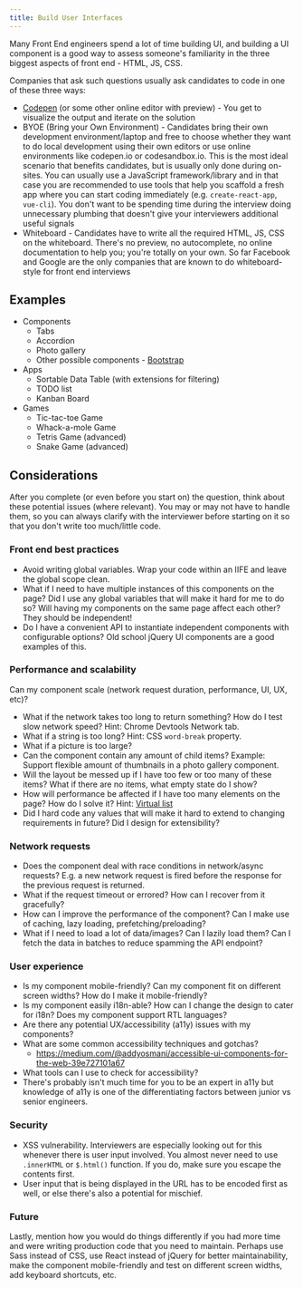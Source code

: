 ```yaml
---
title: Build User Interfaces
---
```


Many Front End engineers spend a lot of time building UI, and building a UI component is a good way to assess someone's familiarity in the three biggest aspects of front end - HTML, JS, CSS.

Companies that ask such questions usually ask candidates to code in one of these three ways:

- [Codepen](https://codepen.io) (or some other online editor with preview) - You get to visualize the output and iterate on the solution
- BYOE (Bring your Own Environment) - Candidates bring their own development environment/laptop and free to choose whether they want to do local development using their own editors or use online environments like codepen.io or codesandbox.io. This is the most ideal scenario that benefits candidates, but is usually only done during on-sites. You can usually use a JavaScript framework/library and in that case you are recommended to use tools that help you scaffold a fresh app where you can start coding immediately (e.g. `create-react-app`, `vue-cli`). You don't want to be spending time during the interview doing unnecessary plumbing that doesn't give your interviewers additional useful signals
- Whiteboard - Candidates have to write all the required HTML, JS, CSS on the whiteboard. There's no preview, no autocomplete, no online documentation to help you; you're totally on your own. So far Facebook and Google are the only companies that are known to do whiteboard-style for front end interviews

## Examples

- Components
  - Tabs
  - Accordion
  - Photo gallery
  - Other possible components - [Bootstrap](https://getbootstrap.com/docs/4.0/components/)
- Apps
  - Sortable Data Table (with extensions for filtering)
  - TODO list
  - Kanban Board
- Games
  - Tic-tac-toe Game
  - Whack-a-mole Game
  - Tetris Game (advanced)
  - Snake Game (advanced)

## Considerations

After you complete (or even before you start on) the question, think about these potential issues (where relevant). You may or may not have to handle them, so you can always clarify with the interviewer before starting on it so that you don't write too much/little code.

### Front end best practices

- Avoid writing global variables. Wrap your code within an IIFE and leave the global scope clean.
- What if I need to have multiple instances of this components on the page? Did I use any global variables that will make it hard for me to do so? Will having my components on the same page affect each other? They should be independent!
- Do I have a convenient API to instantiate independent components with configurable options? Old school jQuery UI components are a good examples of this.

### Performance and scalability

Can my component scale (network request duration, performance, UI, UX, etc)?

- What if the network takes too long to return something? How do I test slow network speed? Hint: Chrome Devtools Network tab.
- What if a string is too long? Hint: CSS `word-break` property.
- What if a picture is too large?
- Can the component contain any amount of child items? Example: Support flexible amount of thumbnails in a photo gallery component.
- Will the layout be messed up if I have too few or too many of these items? What if there are no items, what empty state do I show?
- How will performance be affected if I have too many elements on the page? How do I solve it? Hint: [Virtual list](https://medium.com/outsystems-engineering/virtualizing-the-virtual-dom-pushing-react-further-d76a16e5f209)
- Did I hard code any values that will make it hard to extend to changing requirements in future? Did I design for extensibility?

### Network requests

- Does the component deal with race conditions in network/async requests? E.g. a new network request is fired before the response for the previous request is returned.
- What if the request timeout or errored? How can I recover from it gracefully?
- How can I improve the performance of the component? Can I make use of caching, lazy loading, prefetching/preloading?
- What if I need to load a lot of data/images? Can I lazily load them? Can I fetch the data in batches to reduce spamming the API endpoint?

### User experience

- Is my component mobile-friendly? Can my component fit on different screen widths? How do I make it mobile-friendly?
- Is my component easily i18n-able? How can I change the design to cater for i18n? Does my component support RTL languages?
- Are there any potential UX/accessibility (a11y) issues with my components?
- What are some common accessibility techniques and gotchas?
  - https://medium.com/@addyosmani/accessible-ui-components-for-the-web-39e727101a67
- What tools can I use to check for accessibility?
- There's probably isn't much time for you to be an expert in a11y but knowledge of a11y is one of the differentiating factors between junior vs senior engineers.

### Security

- XSS vulnerability. Interviewers are especially looking out for this whenever there is user input involved. You almost never need to use `.innerHTML` or `$.html()` function. If you do, make sure you escape the contents first.
- User input that is being displayed in the URL has to be encoded first as well, or else there's also a potential for mischief.

### Future

Lastly, mention how you would do things differently if you had more time and were writing production code that you need to maintain. Perhaps use Sass instead of CSS, use React instead of jQuery for better maintainability, make the component mobile-friendly and test on different screen widths, add keyboard shortcuts, etc.
